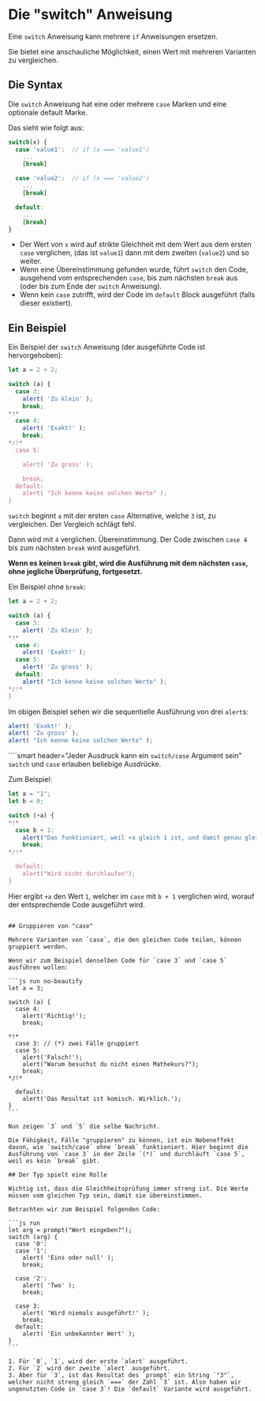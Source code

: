 # Die "switch" Anweisung

Eine `switch` Anweisung kann mehrere `if` Anweisungen ersetzen.

Sie bietet eine anschauliche Möglichkeit, einen Wert mit mehreren Varianten zu vergleichen.

## Die Syntax

Die `switch` Anweisung hat eine oder mehrere `case` Marken und eine optionale default Marke.

Das sieht wie folgt aus:

```js no-beautify
switch(x) {
  case 'value1':  // if (x === 'value1')
    ...
    [break]

  case 'value2':  // if (x === 'value2')
    ...
    [break]

  default:
    ...
    [break]
}
```

- Der Wert von `x` wird auf strikte Gleichheit mit dem Wert aus dem ersten `case` verglichen, (das ist `value1`) dann mit dem zweiten (`value2`) und so weiter.
- Wenn eine Übereinstimmung gefunden wurde, führt `switch` den Code, ausgehend vom entsprechenden `case`, bis zum nächsten  `break` aus (oder bis zum Ende der `switch` Anweisung).
- Wenn kein `case` zutrifft, wird der Code im `default` Block ausgeführt (falls dieser existiert).

## Ein Beispiel

Ein Beispiel der `switch` Anweisung (der ausgeführte Code ist hervorgehoben):

```js run
let a = 2 + 2;

switch (a) {
  case 3:
    alert( 'Zu klein' );
    break;
*!*
  case 4:
    alert( 'Exakt!' );
    break;
*/!*
  case 5:

    alert( 'Zu gross' );

    break;
  default:
    alert( "Ich kenne keine solchen Werte" );
}
```

`switch` beginnt `a` mit der ersten `case` Alternative, welche `3` ist, zu vergleichen. Der Vergleich schlägt fehl.

Dann wird mit `4` verglichen. Übereinstimmung. Der Code zwischen `case 4` bis zum nächsten `break` wird ausgeführt.

**Wenn es keinen `break` gibt, wird die Ausführung mit dem nächsten `case`, ohne jegliche Überprüfung, fortgesetzt.**

Ein Beispiel ohne `break`:

```js run
let a = 2 + 2;

switch (a) {
  case 3:
    alert( 'Zu klein' );
*!*
  case 4:
    alert( 'Exakt!' );
  case 5:
    alert( 'Zu gross' );
  default:
    alert( "Ich kenne keine solchen Werte" );
*/!*
}
```

Im obigen Beispiel sehen wir die sequentielle Ausführung von drei `alert`s:

```js
alert( 'Exakt!' );
alert( 'Zu gross' );
alert( "Ich kenne keine solchen Werte" );
```

````smart header="Jeder Ausdruck kann ein `switch/case` Argument sein"
`switch` und `case` erlauben beliebige Ausdrücke.

Zum Beispiel:

```js run
let a = "1";
let b = 0;

switch (+a) {
*!*
  case b + 1:
    alert("Das funktioniert, weil +a gleich 1 ist, und damit genau gleich wie b+1");
    break;
*/!*

  default:
    alert("Wird nicht durchlaufen");
}
```
Hier ergibt `+a` den Wert `1`, welcher im `case` mit `b + 1` verglichen wird, worauf der entsprechende Code ausgeführt wird.
````

## Gruppieren von "case"

Mehrere Varianten von `case`, die den gleichen Code teilen, können gruppiert werden.

Wenn wir zum Beispiel denselben Code für `case 3` und `case 5` ausführen wollen:

```js run no-beautify
let a = 3;

switch (a) {
  case 4:
    alert('Richtig!');
    break;

*!*
  case 3: // (*) zwei Fälle gruppiert
  case 5:
    alert('Falsch!');
    alert("Warum besuchst du nicht einen Mathekurs?");
    break;
*/!*

  default:
    alert('Das Resultat ist komisch. Wirklich.');
}
```

Nun zeigen `3` und `5` die selbe Nachricht.

Die Fähigkeit, Fälle "gruppieren" zu können, ist ein Nebeneffekt davon, wie `switch/case` ohne `break` funktioniert. Hier beginnt die Ausführung von `case 3` in der Zeile `(*)` und durchläuft `case 5`, weil es kein `break` gibt.

## Der Typ spielt eine Rolle

Wichtig ist, dass die Gleichheitsprüfung immer streng ist. Die Werte müssen vom gleichen Typ sein, damit sie übereinstimmen.

Betrachten wir zum Beispiel folgenden Code:

```js run
let arg = prompt("Wert eingeben?");
switch (arg) {
  case '0':
  case '1':
    alert( 'Eins oder null' );
    break;

  case '2':
    alert( 'Two' );
    break;

  case 3:
    alert( 'Wird niemals ausgeführt!' );
    break;
  default:
    alert( 'Ein unbekannter Wert' );
}
```

1. Für `0`, `1`, wird der erste `alert` ausgeführt.
2. Für `2` wird der zweite `alert` ausgeführt.
3. Aber für `3`, ist das Resultat des `prompt` ein String `"3"`, welcher nicht streng gleich `===` der Zahl `3` ist. Also haben wir ungenutzten Code in `case 3`! Die `default` Variante wird ausgeführt.

